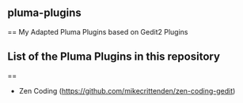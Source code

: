 ## pluma-plugins
==
My Adapted Pluma Plugins based on Gedit2 Plugins


## List of the Pluma Plugins in this repository
==
* Zen Coding    (https://github.com/mikecrittenden/zen-coding-gedit)

